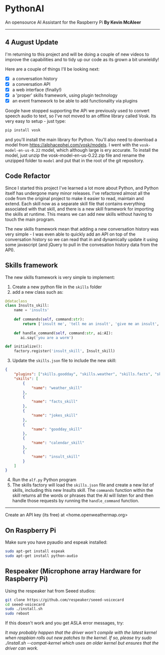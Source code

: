 # PythonAI

An opensource AI Assistant for the Raspberry Pi
**By Kevin McAleer**

---

## 4 August Update

I'm returning to this project and will be doing a couple of new videos to improve the capabilities and to tidy up our code as its grown a bit unwieldly!

Here are a couple of things I'll be looking next:

- [x] a conversation history
- [X] a conversation API
- [X] a web interface (finally!)
- [X] a 'proper' skills framework, using plugin technology
- [X] an event framework to be able to add functionality via plugins

Google have stopped supporting the APi we previously used to convert speech audio to text, so I've not moved to an offline library called Vosk. Its very easy to setup - just type:

``` bash
pip install vosk
```

and you'll install the main library for Python.
You'll also need to download a model from <https://alphacephei.com/vosk/models>. I went with the `vosk-model-en-us-0.22` model, which although large is ery accurate. To install the model, just unzip the vosk-model-en-us-0.22.zip file and rename the unzipped folder to `model` and put that in the root of the git repository.

## Code Refactor

Since I started this project I've learned a lot more about Python, and Python itself has undergone many minor releases.
I've refactored almost all the code from the original project to make it easier to read, maintain and extend. Each skill now as a separate skill file that contains everything associated with that skill, and there is a new skill framework for importing the skills at runtime. This means we can add new skills without having to touch the main program.

The new skills framework mean that adding a new conversation history was very simple - I was even able to quickly add an API on top of the conversation history so we can read that in and dynamically update it using some javascript (and jQuery to pull in the convesation history data from the API).

## Skills framework

The new skills framework is very simple to implement:

1. Create a new python file in the `skills` folder
2. add a new class such as:

``` python
@dataclass
class Insults_skill:
    name = 'insults'
    
    def commands(self, command:str):
        return ['insult me', 'tell me an insult', 'give me an insult', 'roast me']
        
    def handle_command(self, command:str, ai:AI):
       ai.say('you are a worm')

def initialize():
    factory.register('insult_skill', Insult_skill)

```

3. Update the `skills.json` file to include the new skill:

``` json
{
    "plugins": ["skills.goodday", "skills.weather", "skills.facts", "skills.jokes", "skills.calendar", "skills.insult"],
    "skills": [
        {
            "name": "weather_skill"
        },
        {
            "name": "facts_skill"
        },
        {
            "name": "jokes_skill"
        },
        {
            "name": "goodday_skill"
        },
        {
            "name": "calendar_skill"
        },
        {
            "name": "insult_skill"
        }
    ]
}
```

4. Run the `alf.py` Python program
5. The skills factory will load the `skills.json` file and create a new list of skills, including this new Insults skill.
The `commands` function within the skill returns all the words or phrases that the AI will listen for and then handle those requests by running the `handle_command` function.

---

Create an API key (its free) at <home.openweathermap.org>

## On Raspberry Pi

Make sure you have pyaudio and espeak installed:

```bash
sudo apt-get install espeak
sudo apt-get install python-audio 
```

## Respeaker (Microphone array Hardware for Raspberry Pi)

Using the respeaker hat from Seeed studios:

```bash
git clone https://github.com/respeaker/seeed-voicecard
cd seeed-voicecard
sudo ./install.sh
sudo reboot
```

If this doesn't work and you get ASLA error messages, try:

*It may probably happen that the driver won't compile with the latest kernel when raspbian rolls out new patches to the kernel. If so, please try sudo ./install.sh --compat-kernel which uses an older kernel but ensures that the driver can work.*
